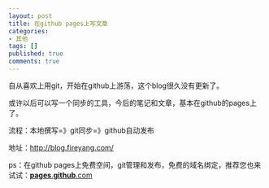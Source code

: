 ```yaml
---
layout: post
title: 在github pages上写文章
categories:
- 其他
tags: []
published: true
comments: true
---
```

<p>自从喜欢上用git，开始在github上游荡，这个blog很久没有更新了。</p>

<p>或许以后可以写一个同步的工具，今后的笔记和文章，基本在github的pages上了。</p>

<p>流程：本地撰写=》git同步=》github自动发布</p>

<p>地址：<a href="http://blog.fireyang.com/" target="_blank">http://blog.fireyang.com/</a></p>

<p>ps：在github pages上免费空间，git管理和发布，免费的域名绑定，推荐您也来试试：<a title="pages.github.com" href="http://pages.github.com" target="_blank"><strong>pages</strong>.<strong>github</strong>.com</a></p>
